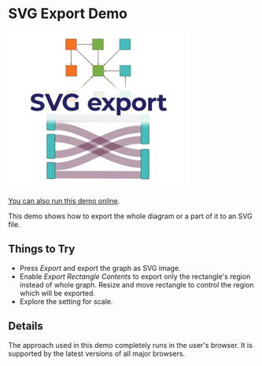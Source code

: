 <!--
 //////////////////////////////////////////////////////////////////////////////
 // @license
 // This file is part of yFiles for HTML.
 // Use is subject to license terms.
 //
 // Copyright (c) by yWorks GmbH, Vor dem Kreuzberg 28,
 // 72070 Tuebingen, Germany. All rights reserved.
 //
 //////////////////////////////////////////////////////////////////////////////
-->
# SVG Export Demo

<img src="../../../doc/demo-thumbnails/svg-export.webp" alt="demo-thumbnail" height="320"/>

[You can also run this demo online](https://www.yfiles.com/demos/view/svgexport/).

This demo shows how to export the whole diagram or a part of it to an SVG file.

## Things to Try

- Press _Export_ and export the graph as SVG image.
- Enable _Export Rectangle Contents_ to export only the rectangle's region instead of whole graph. Resize and move rectangle to control the region which will be exported.
- Explore the setting for scale.

## Details

The approach used in this demo completely runs in the user's browser. It is supported by the latest versions of all major browsers.
